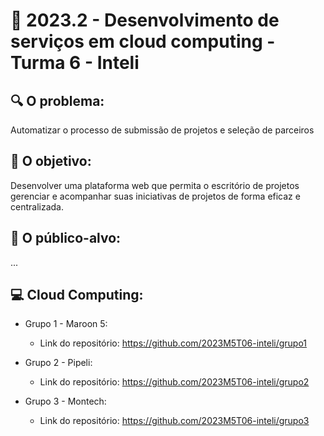 # 🙋‍ 2023.2 - Desenvolvimento de serviços em cloud computing - Turma 6 - Inteli

## :mag: O problema:

Automatizar o processo de submissão de projetos e seleção de parceiros

## :dart: O objetivo:

Desenvolver uma plataforma web que permita o escritório de projetos gerenciar e acompanhar suas iniciativas de projetos de forma eficaz e centralizada.


## :jigsaw: O público-alvo:

...

## :computer: Cloud Computing:

- Grupo 1 - Maroon 5:
  - Link do repositório: https://github.com/2023M5T06-inteli/grupo1

- Grupo 2 - Pipeli:
  - Link do repositório: https://github.com/2023M5T06-inteli/grupo2
  
- Grupo 3 - Montech:
  - Link do repositório: https://github.com/2023M5T06-inteli/grupo3
